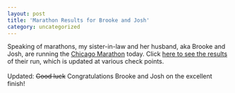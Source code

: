 ```yaml
---
layout: post
title: 'Marathon Results for Brooke and Josh'
category: uncategorized
---
```


Speaking of marathons, my sister-in-law and her husband, aka Brooke and Josh, are running the <a href="http://www.chicagomarathon.com/">Chicago Marathon</a> today.  Click <a href="http://results.doitsports.com/lasalle/search.adp?refresh=3600&amp;bib_list=5947+4009">here to see the results</a> of their run, which is updated at various check points.  <br /><br />Updated: <strike>Good luck</strike> Congratulations Brooke and Josh on the excellent finish!
